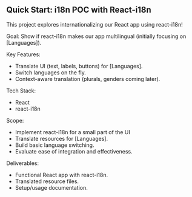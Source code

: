 ## Quick Start: i18n POC with React-i18n

This project explores internationalizing our React app using react-i18n!

Goal: Show if react-i18n makes our app multilingual (initially focusing on [Languages]).

Key Features:

- Translate UI (text, labels, buttons) for [Languages].
- Switch languages on the fly.
- Context-aware translation (plurals, genders coming later).

Tech Stack:

- React
- react-i18n

Scope:

- Implement react-i18n for a small part of the UI
- Translate resources for [Languages].
- Build basic language switching.
- Evaluate ease of integration and effectiveness.

Deliverables:

- Functional React app with react-i18n.
- Translated resource files.
- Setup/usage documentation.
